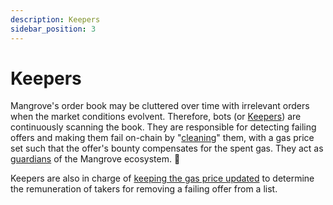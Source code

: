 ```yaml
---
description: Keepers
sidebar_position: 3
---
```



# Keepers

Mangrove's order book may be cluttered over time with irrelevant orders when the market conditions evolvent. Therefore, bots (or [Keepers](../../../../developers/keeper-bots/README.md)) are continuously scanning the book. They are responsible for detecting failing offers and making them fail on-chain by "[cleaning](../../../../developers/protocol/technical-references/offer-cleaning.md)" them, with a gas price set such that the offer's bounty compensates for the spent gas. They act as [guardians](../../../../developers/keeper-bots/background/the-role-of-cleaning-bots-in-mangrove) of the Mangrove ecosystem. 🤖

Keepers are also in charge of [keeping the gas price updated](../../../../developers/keeper-bots/background/the-role-of-gas-price-updater-bots-in-mangrove) to determine the remuneration of takers for removing a failing offer from a list.